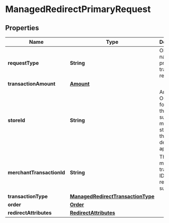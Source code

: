 

# ManagedRedirectPrimaryRequest

## Properties

Name | Type | Description | Notes
------------ | ------------- | ------------- | -------------
**requestType** | **String** | Object name of the primary transaction request. | 
**transactionAmount** | [**Amount**](Amount.md) |  | 
**storeId** | **String** | An optional Outlet ID for clients that support multiple stores in the same developer app. |  [optional]
**merchantTransactionId** | **String** | The unique merchant transaction ID from the request, if supplied. |  [optional]
**transactionType** | [**ManagedRedirectTransactionType**](ManagedRedirectTransactionType.md) |  |  [optional]
**order** | [**Order**](Order.md) |  |  [optional]
**redirectAttributes** | [**RedirectAttributes**](RedirectAttributes.md) |  |  [optional]



